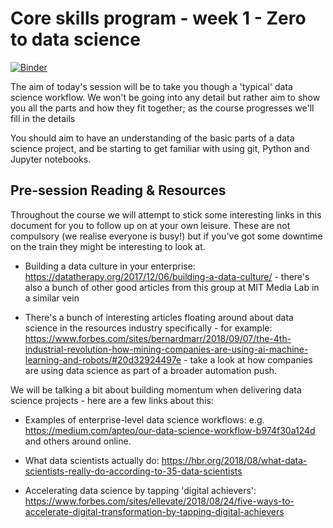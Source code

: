# Core skills program - week 1 - Zero to data science

[![Binder](https://mybinder.org/badge.svg)](https://mybinder.org/v2/gh/core-skills/01-zero-to-data-science.git/master)

The aim of today's session will be to take you though a 'typical' data science workflow. We won't be going into any detail but rather aim to show you all the parts and how they fit together; as the course progresses we'll fill in the details 

You should aim to have an understanding of the basic parts of a data science project, and be starting to get familiar with using git, Python and Jupyter notebooks.

## Pre-session Reading & Resources

Throughout the course we will attempt to stick some interesting links in this document for you to follow up on at your own leisure. These are not compulsory (we realise everyone is busy!) but if you've got some downtime on the train they might be interesting to look at.

- Building a data culture in your enterprise: https://datatherapy.org/2017/12/06/building-a-data-culture/ - there's also a bunch of other good articles from this group at MIT Media Lab in a similar vein

- There's a bunch of interesting articles floating around about data science in the resources industry specifically - for example: https://www.forbes.com/sites/bernardmarr/2018/09/07/the-4th-industrial-revolution-how-mining-companies-are-using-ai-machine-learning-and-robots/#20d32924497e - take a look at how companies are using data science as part of a broader automation push.

We will be talking a bit about building momentum when delivering data science projects - here are a few links about this:

- Examples of enterprise-level data science workflows: e.g. https://medium.com/apteo/our-data-science-workflow-b974f30a124d and others around online.

- What data scientists actually do: https://hbr.org/2018/08/what-data-scientists-really-do-according-to-35-data-scientists

- Accelerating data science by tapping 'digital achievers': https://www.forbes.com/sites/ellevate/2018/08/24/five-ways-to-accelerate-digital-transformation-by-tapping-digital-achievers

